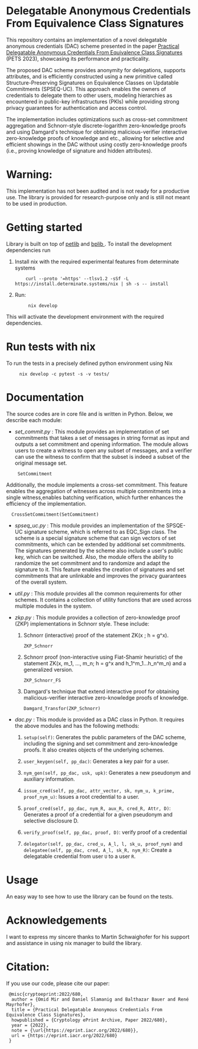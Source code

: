 # **Delegatable Anonymous Credentials From Equivalence Class Signatures**

This repository contains an implementation of a novel delegatable anonymous credentials (DAC) scheme presented in the paper [Practical Delegatable Anonymous Credentials From Equivalence Class Signatures](https://eprint.iacr.org/2022/680) (PETS 2023), showcasing its performance and practicality.

The proposed DAC scheme provides anonymity for delegations, supports attributes, and is efficiently constructed using a new primitive called Structure-Preserving Signatures on Equivalence Classes on Updatable Commitments (SPSEQ-UC). This approach enables the owners of credentials to delegate them to other users, modeling hierarchies as encountered in public-key infrastructures (PKIs) while providing strong privacy guarantees for authentication and access control.

The implementation includes optimizations such as cross-set commitment aggregation and Schnorr-style discrete-logarithm zero-knowledge proofs and using Damgard's technique for obtaining malicious-verifier interactive zero-knowledge proofs of knowledge and etc., allowing for selective and efficient showings in the DAC without using costly zero-knowledge proofs (i.e., proving knowledge of signature and hidden attributes).

# Warning:
This implementation has not been audited and is not ready for a productive use. The library is provided for research-purpose only and is still not meant to be used in production.

#  Getting started
Library is built on top of [petlib](https://github.com/gdanezis/petlib) and [bplib ](https://github.com/gdanezis/bplib). To install the development dependencies run

1. Install nix with the required experimental features from determinate systems

           curl --proto '=https' --tlsv1.2 -sSf -L https://install.determinate.systems/nix | sh -s -- install
    
2. Run: 
            
            nix develop

This will activate the development environment with the required dependencies.

# Run tests with nix

To run the tests in a precisely defined python environment using Nix 
         
         nix develop -c pytest -s -v tests/

# Documentation
The source codes are in core file  and is written in Python. Below, we describe each module:

-   *set_commit.py* : This module provides an implementation of set commitments that takes a set of messages in string format as input and outputs a set commitment and opening information. The module allows users to create a witness to open any subset of messages, and a verifier can use the witness to confirm that the subset is indeed a subset of the original message set.  

         SetCommitment

Additionally, the module implements a cross-set commitment. This feature enables the aggregation of witnesses across multiple commitments into a single witness,enables batching verification, which further enhances the efficiency of the implementation.

      CrossSetCommitment(SetCommitment)

-   *spseq_uc.py* : This module provides an implementation of the SPSQE-UC signature scheme, which is referred to as EQC_Sign class. The scheme is a special signature scheme that can sign vectors of set commitments, which can be extended by additional set commitments. The signatures generated by the scheme also include a user's public key, which can be switched. Also, the module offers the ability to randomize the set commitment and to randomize and adapt the signature to it. This feature enables the creation of signatures and set commitments that are unlinkable and improves the privacy guarantees of the overall system.

-   *util.py* : This module provides all the common requirements for other schemes. It contains a collection of utility functions that are used across multiple modules in the system. 

-   *zkp.py* : This module provides a collection of zero-knowledge proof (ZKP) implementations in Schnorr style. These include:
     1. Schnorr (interactive) proof of the statement ZK(x ; h = g^x). 
            
            ZKP_Schnorr
            
     2. Schnorr proof (non-interactive using Fiat-Shamir heuristic) of the statement ZK(x, m_1, ..., m_n; h = g^x and h_1^m_1...h_n^m_n) and a generalized version.
                  
            ZKP_Schnorr_FS
                  
      3. Damgard's technique that extend interactive proof for obtaining malicious-verifier interactive zero-knowledge proofs of knowledge.
            
            
             Damgard_Transfor(ZKP_Schnorr)  
             

- *dac.py* : This module is provided as a DAC class in Python. It requires the above modules and has the following methods:

     1. `setup(self)`: Generates the public parameters of the DAC scheme, including the signing and set commitment and zero-knowledge proofs. It also creates objects of the underlying schemes.

     2. `user_keygen(self, pp_dac)`: Generates a key pair for a user.

     3. `nym_gen(self, pp_dac, usk, upk)`: Generates a new pseudonym and auxiliary information.

     4. `issue_cred(self, pp_dac, attr_vector, sk, nym_u, k_prime, proof_nym_u)`: Issues a root credential to a user.

     5. `proof_cred(self, pp_dac, nym_R, aux_R, cred_R, Attr, D)`:
    Generates a proof of a credential for a given pseudonym and selective disclosure D.

    6. `verify_proof(self, pp_dac, proof, D)`:  verify proof of a credential

    7. `delegator(self, pp_dac, cred_u, A_l, l, sk_u, proof_nym)` and `delegatee(self, pp_dac, cred, A_l, sk_R, nym_R)`: Create a delegatable credential from user `U` to a user `R`.

# Usage

An easy way to see how to use the library can be found on the tests. 

# Acknowledgements
I want to express my sincere thanks to Martin Schwaighofer for his support and assistance in using nix manager to build the library. 

# Citation:
If you use our code, please cite our paper:

     @misc{cryptoeprint:2022/680,
      author = {Omid Mir and Daniel Slamanig and Balthazar Bauer and René Mayrhofer},
      title = {Practical Delegatable Anonymous Credentials From Equivalence Class Signatures},
      howpublished = {Cryptology ePrint Archive, Paper 2022/680},
      year = {2022},
      note = {\url{https://eprint.iacr.org/2022/680}},
      url = {https://eprint.iacr.org/2022/680}
     }

